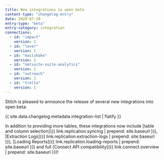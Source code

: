 ```yaml
---
title: New integrations in open beta
content-type: "changelog-entry"
date: 2020-07-20
entry-type: "beta"
entry-category: integration
connections:
  - id: "impact"
    version: 1
  - id: "lever"
    version: 1
  - id: "mailshake"
    version: 1
  - id: "netsuite-suite-analytics"
    version: 1
  - id: "outreach"
    version: 1
  - id: "trello"
    version: 1
---
```


Stitch is pleased to announce the release of several new integrations into open beta:

{{ site.data.changelog.metadata.integration-list | flatify }}

In addition to providing more tables, these integrations now include [table and column selection]({{ link.replication.syncing | prepend: site.baseurl }}), [Extraction Logs]({{ link.replication.extraction-logs | prepend: site.baseurl }}), [Loading Reports]({{ link.replication.loading-reports | prepend: site.baseurl }}) and full [Connect API compatibility]({{ link.connect.overview | prepend: site.baseurl }})!